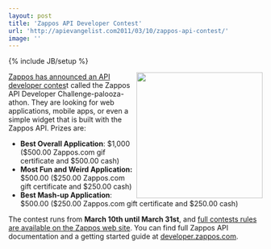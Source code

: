 ```yaml
---
layout: post
title: 'Zappos API Developer Contest'
url: 'http://apievangelist.com2011/03/10/zappos-api-contest/'
image: ''
---
```

{% include JB/setup %}
<a title="Zappos" href="http://www.zappos.com/"><img src="http://kinlane-productions.s3.amazonaws.com/zappos.png"  width="250" align="right" /></a><a title="Zappos API Developer Contest" href="http://developer.zappos.com/blog/first-zappos-developer-contest">Zappos has announced an API developer contes</a>t called the Zappos API Developer Challenge-palooza-athon.
They are looking for web applications, mobile apps, or even a simple widget that is built with the Zappos API.
Prizes are:
<ul >
     <li>
          <strong>Best Overall Application</strong>: $1,000 ($500.00 Zappos.com gif certificate and $500.00 cash)
     </li>
     <li>
          <strong>Most Fun and Weird Application:</strong> $500.00 ($250.00 Zappos.com gift certificate and $250.00 cash)
     </li>
     <li>
          <strong>Best Mash-up Application</strong>: $500.00 ($250.00 Zappos.com gift certificate and $250.00 cash)
     </li>
</ul>The contest runs from <strong>March 10th until March 31st</strong>, and <a title="Full Contest Rules" href="http://developer.zappos.com/docs/zappos-public-api-developer-contest-rules-march-2011">full contests rules are available on the Zappos web site</a>.
You can find full Zappos API documentation and a getting started guide at <a title="Developer Zappos" href="http://developer.zappos.com/">developer.zappos.com</a>.
